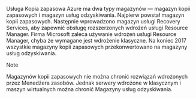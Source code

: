 Usługa Kopia zapasowa Azure ma dwa typy magazynów — magazyn kopii zapasowych i magazyn usług odzyskiwania. Najpierw powstał magazyn kopii zapasowych. Następnie wprowadzono magazyn usługi Recovery Services, aby zapewnić obsługę rozszerzonych wdrożeń usługi Resource Manager. Firma Microsoft zaleca używanie wdrożeń usługi Resource Manager, chyba że wymagane jest wdrożenie klasyczne. Na koniec 2017 wszystkie magazyny kopii zapasowych przekonwertowano na magazyny usług odzyskiwania.

> [!NOTE]
> Magazynów kopii zapasowych nie można chronić rozwiązań wdrożonych przez Menedżera zasobów. Jednak serwery wdrożone w klasycznym i maszyn wirtualnych można chronić Magazyny usług odzyskiwania.  
> 
> 

